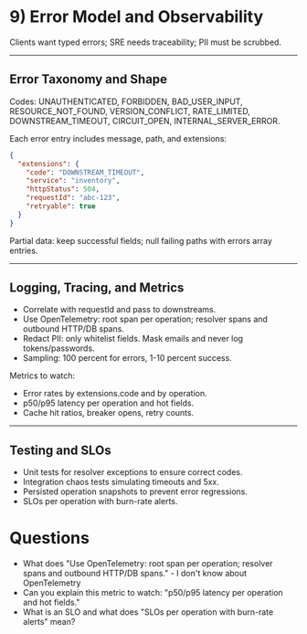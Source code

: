 # 9) Error Model and Observability

Clients want typed errors; SRE needs traceability; PII must be scrubbed.

---

## Error Taxonomy and Shape

Codes: UNAUTHENTICATED, FORBIDDEN, BAD_USER_INPUT, RESOURCE_NOT_FOUND, VERSION_CONFLICT, RATE_LIMITED, DOWNSTREAM_TIMEOUT, CIRCUIT_OPEN, INTERNAL_SERVER_ERROR.

Each error entry includes message, path, and extensions:
```json
{
  "extensions": {
    "code": "DOWNSTREAM_TIMEOUT",
    "service": "inventory",
    "httpStatus": 504,
    "requestId": "abc-123",
    "retryable": true
  }
}
```

Partial data: keep successful fields; null failing paths with errors array entries.

---

## Logging, Tracing, and Metrics

- Correlate with requestId and pass to downstreams.  
- Use OpenTelemetry: root span per operation; resolver spans and outbound HTTP/DB spans.  
- Redact PII: only whitelist fields. Mask emails and never log tokens/passwords.  
- Sampling: 100 percent for errors, 1-10 percent success.

Metrics to watch:
- Error rates by extensions.code and by operation.  
- p50/p95 latency per operation and hot fields.  
- Cache hit ratios, breaker opens, retry counts.

---

## Testing and SLOs

- Unit tests for resolver exceptions to ensure correct codes.  
- Integration chaos tests simulating timeouts and 5xx.  
- Persisted operation snapshots to prevent error regressions.  
- SLOs per operation with burn-rate alerts.

# Questions

- What does "Use OpenTelemetry: root span per operation; resolver spans and outbound HTTP/DB spans." - I don't know about OpenTelemetry
- Can you explain this metric to watch: "p50/p95 latency per operation and hot fields."
- What is an SLO and what does "SLOs per operation with burn-rate alerts" mean?